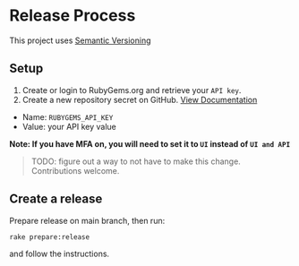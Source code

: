 # Release Process

This project uses [Semantic Versioning](https://semver.org)

## Setup

1. Create or login to RubyGems.org and retrieve your `API key`.
2. Create a new repository secret on GitHub. [View Documentation](https://docs.github.com/en/free-pro-team@latest/actions/reference/encrypted-secrets)
  - Name: `RUBYGEMS_API_KEY`
  - Value: your API key value

**Note: If you have MFA on, you will need to set it to `UI` instead of `UI and API`**
> TODO: figure out a way to not have to make this change. Contributions welcome.

## Create a release

Prepare release on main branch, then run:

```bash
rake prepare:release
```

and follow the instructions.
